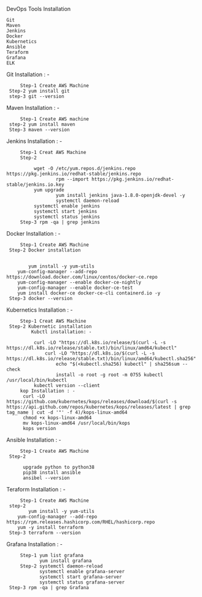 DevOps Tools Installation
 
	Git
	Maven
	Jenkins
	Docker
	Kubernetics
	Ansible
	Teraform
	Grafana
	ELK
	
Git Installation : -

         Step-1 Create AWS Machine
	 Step-2 yum install git
	 step-3 git --version
		 
Maven Installation : -

         Step-1 Create AWS machine
	 step-2 yum install maven
	 Step-3 maven --version
		 
Jenkins Installation : -

		 Step-1 Creat AWS Machine
		 Step-2 
		  
		      wget -O /etc/yum.repos.d/jenkins.repo https://pkg.jenkins.io/redhat-stable/jenkins.repo
                      rpm --import https://pkg.jenkins.io/redhat-stable/jenkins.io.key
		      yum upgrade
                      yum install jenkins java-1.8.0-openjdk-devel -y
                      systemctl daemon-reload
		      systemctl enable jenkins
		      systemctl start jenkins
		      systemctl status jenkins
		 Step-3 rpm -qa | grep jenkins
		 
Docker Installation : -

         Step-1 Create AWS Machine
	 Step-2 Docker installation 
		 
		       
	        yum install -y yum-utils
		yum-config-manager --add-repo https://download.docker.com/linux/centos/docker-ce.repo
		yum-config-manager --enable docker-ce-nightly
		yum-config-manager --enable docker-ce-test
		yum install docker-ce docker-ce-cli containerd.io -y
	 Step-3 docker --version
		 
Kubernetics Installation : -

         Step-1 Creat AWS Machine
	 Step-2 Kubernetic installation
		     Kubctl installation: -
			 
		      curl -LO "https://dl.k8s.io/release/$(curl -L -s https://dl.k8s.io/release/stable.txt)/bin/linux/amd64/kubectl"
	              curl -LO "https://dl.k8s.io/$(curl -L -s https://dl.k8s.io/release/stable.txt)/bin/linux/amd64/kubectl.sha256"
                      echo "$(<kubectl.sha256) kubectl" | sha256sum --check
                      install -o root -g root -m 0755 kubectl /usr/local/bin/kubectl
		      kubectl version --client
		 kop Installation : -
		  curl -LO https://github.com/kubernetes/kops/releases/download/$(curl -s https://api.github.com/repos/kubernetes/kops/releases/latest | grep tag_name | cut -d '"' -f 4)/kops-linux-amd64
		  chmod +x kops-linux-amd64
		  mv kops-linux-amd64 /usr/local/bin/kops
		  kops version
			  
Ansible Installation : -

         Step-1 Create AWS Machine
	 Step-2 
	 
	      upgrade python to python38
	      pip38 install ansible
	      ansibel --version
			  
Teraform Installation : -

         Step-1 Create AWS Machine
	 step-2 
	        yum install -y yum-utils
		yum-config-manager --add-repo https://rpm.releases.hashicorp.com/RHEL/hashicorp.repo
		yum -y install terraform
	 Step-3	terraform --version
				
Grafana Installation : -

         Step-1 yum list grafana
                yum install grafana
         Step-2 systemctl daemon-reload
                systemctl enable grafana-server
                systemctl start grafana-server
                systemctl status grafana-server
	 Step-3 rpm -qa | grep Grafana
			
		 
